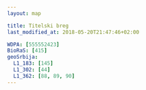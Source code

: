 ```yaml
---
layout: map

title: Titelski breg
last_modified_at: 2018-05-20T21:47:46+02:00

WDPA: [555552423]
BioRaS: [415]
geoSrbija:
  L1_183: [145]
  L1_302: [44]
  L1_362: [88, 89, 90]
---
```

